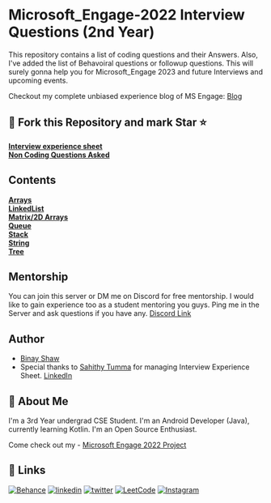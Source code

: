 
# Microsoft_Engage-2022 Interview Questions (2nd Year)
This repository contains a list of coding questions and their Answers.
Also, I've added the list of Behavoiral questions or followup questions.
This will surely gonna help you for Microsoft_Engage 2023 and future Interviews and upcoming events.

Checkout my complete unbiased experience blog of MS Engage: [Blog](https://binayshaw.hashnode.dev/microsoft-intern-engage-2022-honest-experience-unbiased)

## 🍴 Fork this Repository and mark Star ⭐ ##

[**Interview experience sheet**](https://docs.google.com/spreadsheets/d/1CiQtfe1d6kgGl220yjRGigrjFv3I4d6xtNH6wSmTJ6E/edit#gid=1548574968)<br>
[**Non Coding Questions Asked**](https://docs.google.com/document/d/17D3QZph12s7LbwB30nOYEJ8dQJ18hX4QxhW5PSCx18s/edit?usp=sharing)

## Contents <br>
[**Arrays**](https://github.com/binayshaw7777/Microsoft-Engage-2022-Interview-Questions/tree/master/src/Arrays)<br>
[**LinkedList**](https://github.com/binayshaw7777/Microsoft-Engage-2022-Interview-Questions/tree/master/src/LinkedList)<br>
[**Matrix/2D Arrays**](https://github.com/binayshaw7777/Microsoft-Engage-2022-Interview-Questions/tree/master/src/Matrix_2DArray)<br>
[**Queue**](https://github.com/binayshaw7777/Microsoft-Engage-2022-Interview-Questions/tree/master/src/Queues)<br>
[**Stack**](https://github.com/binayshaw7777/Microsoft-Engage-2022-Interview-Questions/tree/master/src/Stacks)<br>
[**String**](https://github.com/binayshaw7777/Microsoft-Engage-2022-Interview-Questions/tree/master/src/String)<br>
[**Tree**](https://github.com/binayshaw7777/Microsoft-Engage-2022-Interview-Questions/tree/master/src/Tree)


## Mentorship
You can join this server or DM me on Discord for free mentorship. I would like to gain experience too as a student mentoring you guys.
Ping me in the Server and ask questions if you have any.
[Discord Link](https://discord.gg/nrn3YyyK)


## Author
- [Binay Shaw](https://www.github.com/binayshaw7777)
- Special thanks to [Sahithy Tumma](https://github.com/SahithyTumma) for managing Interview Experience Sheet. [LinkedIn](https://www.linkedin.com/in/sahithy-tumma-787602231/)


## 🚀 About Me
I'm a 3rd Year undergrad CSE Student. I'm an Android Developer (Java), currently learning Kotlin.
I'm an Open Source Enthusiast.

Come check out my - [Microsoft Engage 2022 Project](https://github.com/binayshaw7777/Microsoft-Engage-2022-PresIN)



## 🔗 Links
[![Behance](https://img.shields.io/badge/Behance-1769ff?style=for-the-badge&logo=behance&logoColor=white)](https://katherinempeterson.com/)
[![linkedin](https://img.shields.io/badge/linkedin-0A66C2?style=for-the-badge&logo=linkedin&logoColor=white)](https://www.linkedin.com/in/binayshaw7777/)
[![twitter](https://img.shields.io/badge/twitter-1DA1F2?style=for-the-badge&logo=twitter&logoColor=white)](https://twitter.com/binayplays7777)
[![LeetCode](https://img.shields.io/badge/LeetCode-000000?style=for-the-badge&logo=LeetCode&logoColor=#d16c06)](https://leetcode.com/binayshaw7777/)
[![Instagram](https://img.shields.io/badge/im_yonderly-%23E4405F.svg?style=for-the-badge&logo=Instagram&logoColor=white)](https://www.instagram.com/im_yonderly/)
